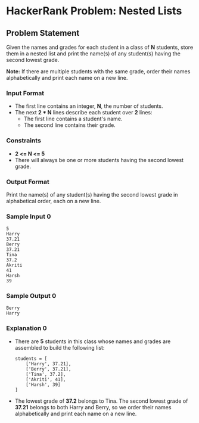 # HackerRank Problem: Nested Lists

## Problem Statement

Given the names and grades for each student in a class of **N** students, store them in a nested list and print the name(s) of any student(s) having the second lowest grade.

**Note:** If there are multiple students with the same grade, order their names alphabetically and print each name on a new line.

### Input Format
- The first line contains an integer, **N**, the number of students.
- The next **2 * N** lines describe each student over **2** lines:
  - The first line contains a student's name.
  - The second line contains their grade.

### Constraints
- **2 \<= N \<= 5**
- There will always be one or more students having the second lowest grade.

### Output Format
Print the name(s) of any student(s) having the second lowest grade in alphabetical order, each on a new line.

### Sample Input 0
```
5
Harry
37.21
Berry
37.21
Tina
37.2
Akriti
41
Harsh
39
```

### Sample Output 0
```
Berry
Harry
```

### Explanation 0
- There are **5** students in this class whose names and grades are assembled to build the following list:

  ```
  students = [
      ['Harry', 37.21],
      ['Berry', 37.21],
      ['Tina', 37.2],
      ['Akriti', 41],
      ['Harsh', 39]
  ]
  ```

- The lowest grade of **37.2** belongs to Tina. The second lowest grade of **37.21** belongs to both Harry and Berry, so we order their names alphabetically and print each name on a new line.
